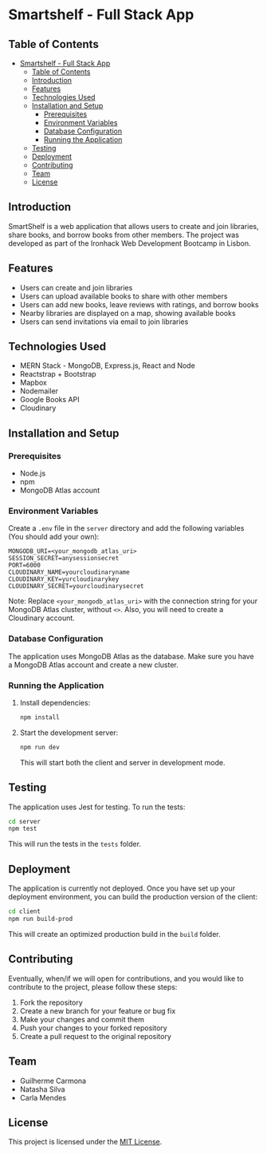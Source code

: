 # Smartshelf - Full Stack App

## Table of Contents
- [Smartshelf - Full Stack App](#smartshelf---full-stack-app)
  - [Table of Contents](#table-of-contents)
  - [Introduction](#introduction)
  - [Features](#features)
  - [Technologies Used](#technologies-used)
  - [Installation and Setup](#installation-and-setup)
    - [Prerequisites](#prerequisites)
    - [Environment Variables](#environment-variables)
    - [Database Configuration](#database-configuration)
    - [Running the Application](#running-the-application)
  - [Testing](#testing)
  - [Deployment](#deployment)
  - [Contributing](#contributing)
  - [Team](#team)
  - [License](#license)

## Introduction

SmartShelf is a web application that allows users to create and join libraries, share books, and borrow books from other members. The project was developed as part of the Ironhack Web Development Bootcamp in Lisbon.

## Features

- Users can create and join libraries
- Users can upload available books to share with other members  
- Users can add new books, leave reviews with ratings, and borrow books
- Nearby libraries are displayed on a map, showing available books
- Users can send invitations via email to join libraries

## Technologies Used

- MERN Stack - MongoDB, Express.js, React and Node
- Reactstrap + Bootstrap  
- Mapbox
- Nodemailer
- Google Books API
- Cloudinary

## Installation and Setup

### Prerequisites

- Node.js
- npm
- MongoDB Atlas account

### Environment Variables

Create a `.env` file in the `server` directory and add the following variables (You should add your own):

```
MONGODB_URI=<your_mongodb_atlas_uri>
SESSION_SECRET=anysessionsecret
PORT=6000
CLOUDINARY_NAME=yourcloudinaryname
CLOUDINARY_KEY=yurcloudinarykey
CLOUDINARY_SECRET=yourcloudinarysecret
```

Note: Replace `<your_mongodb_atlas_uri>` with the connection string for your MongoDB Atlas cluster, without `<>`.
Also, you will need to create a Cloudinary account.

### Database Configuration

The application uses MongoDB Atlas as the database. Make sure you have a MongoDB Atlas account and create a new cluster.

### Running the Application

1. Install dependencies:
   ```bash
   npm install
   ```

2. Start the development server:
   ```bash
   npm run dev
   ```

   This will start both the client and server in development mode.

## Testing

The application uses Jest for testing. To run the tests:

```bash
cd server
npm test
```

This will run the tests in the `tests` folder.

## Deployment

The application is currently not deployed. Once you have set up your deployment environment, you can build the production version of the client:

```bash
cd client
npm run build-prod
```

This will create an optimized production build in the `build` folder.

## Contributing

Eventually, when/if we will open for contributions, and you would like to contribute to the project, please follow these steps:

1. Fork the repository
2. Create a new branch for your feature or bug fix
3. Make your changes and commit them
4. Push your changes to your forked repository
5. Create a pull request to the original repository

## Team

- Guilherme Carmona
- Natasha Silva
- Carla Mendes

## License

This project is licensed under the [MIT License](LICENSE).